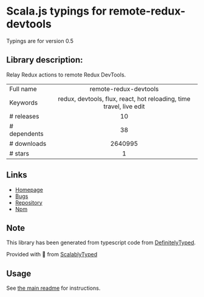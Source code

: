 
# Scala.js typings for remote-redux-devtools

Typings are for version 0.5

## Library description:
Relay Redux actions to remote Redux DevTools.

|                    |                 |
| ------------------ | :-------------: |
| Full name          | remote-redux-devtools |
| Keywords           | redux, devtools, flux, react, hot reloading, time travel, live edit |
| # releases         | 10 |
| # dependents       | 38 |
| # downloads        | 2640995 |
| # stars            | 1 |

## Links
- [Homepage](https://github.com/zalmoxisus/remote-redux-devtools)
- [Bugs](https://github.com/zalmoxisus/remote-redux-devtools/issues)
- [Repository](https://github.com/zalmoxisus/remote-redux-devtools)
- [Npm](https://www.npmjs.com/package/remote-redux-devtools)
    


## Note
This library has been generated from typescript code from [DefinitelyTyped](https://definitelytyped.org).

Provided with :purple_heart: from [ScalablyTyped](https://github.com/oyvindberg/ScalablyTyped)

## Usage
See [the main readme](../../readme.md) for instructions.


